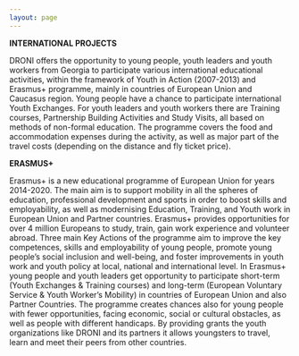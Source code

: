 ```yaml
---
layout: page
---
```


         
<div><strong>INTERNATIONAL PROJECTS</strong></div>
<p class="left-align">
DRONI offers the opportunity to young people, youth leaders and youth workers from Georgia to participate various international educational activities, within the framework of Youth in Action (2007-2013) and Erasmus+ programme, mainly in countries of European Union and Caucasus region.
Young people have a chance to participate international Youth Exchanges. For youth leaders and youth workers there are Training courses, Partnership Building Activities and Study Visits, all based on methods of non-formal education. The programme covers the food and accommodation expenses during the activity, as well as major part of the travel costs (depending on the distance and fly ticket price).</p>
<div><strong>ERASMUS+ </strong></div>
<p class="left-align">
Erasmus+ is a new educational programme of European Union for years 2014-2020. The main aim is to support mobility in all the spheres of education, professional development and sports in order to boost skills and employability, as well as modernising Education, Training, and Youth work in European Union and Partner countries.
Erasmus+ provides opportunities for over 4 million Europeans to study, train, gain work experience and volunteer abroad. Three main Key Actions of the programme aim to improve the key competences, skills and employability of young people, promote young people&rsquo;s social inclusion and well-being, and foster improvements in youth work and youth policy at local, national and international level.
In Erasmus+ young people and youth leaders get opportunity to participate short-term (Youth Exchanges &amp; Training courses) and long-term (European Voluntary Service &amp; Youth Worker&rsquo;s Mobility) in countries of European Union and also Partner Countries.
The programme creates chances also for young people with fewer opportunities, facing economic, social or cultural obstacles, as well as people with different handicaps. By providing grants the youth organizations like DRONI and its partners it allows youngsters to travel, learn and meet their peers from other countries.
         </p>
